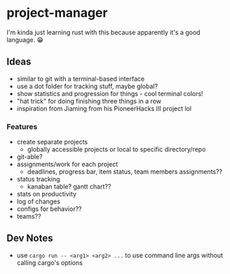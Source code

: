 # project-manager

I'm kinda just learning rust with this because apparently it's a good language. 😁

## Ideas

- similar to git with a terminal-based interface
- use a dot folder for tracking stuff, maybe global?
- show statistics and progression for things - cool terminal colors!
- "hat trick" for doing finishing three things in a row
- inspiration from Jiaming from his PioneerHacks III project lol

### Features

- create separate projects
  - globally accessible projects or local to specific directory/repo
- git-able?
- assignments/work for each project
  - deadlines, progress bar, item status, team members assignments??
- status tracking
  - kanaban table? gantt chart??
- stats on productivity
- log of changes
- configs for behavior??
- teams??


## Dev Notes

- use `cargo run -- <arg1> <arg2> ...` to use command line args without calling cargo's options

